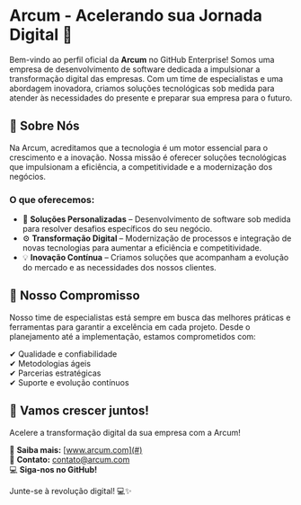 # Arcum - Acelerando sua Jornada Digital 🚀

Bem-vindo ao perfil oficial da **Arcum** no GitHub Enterprise! Somos uma empresa de desenvolvimento de software dedicada a impulsionar a transformação digital das empresas. Com um time de especialistas e uma abordagem inovadora, criamos soluções tecnológicas sob medida para atender às necessidades do presente e preparar sua empresa para o futuro.

## 💼 Sobre Nós

Na Arcum, acreditamos que a tecnologia é um motor essencial para o crescimento e a inovação. Nossa missão é oferecer soluções tecnológicas que impulsionam a eficiência, a competitividade e a modernização dos negócios.

### O que oferecemos:
- 🔧 **Soluções Personalizadas** – Desenvolvimento de software sob medida para resolver desafios específicos do seu negócio.
- ⚙️ **Transformação Digital** – Modernização de processos e integração de novas tecnologias para aumentar a eficiência e competitividade.
- 💡 **Inovação Contínua** – Criamos soluções que acompanham a evolução do mercado e as necessidades dos nossos clientes.

## 📌 Nosso Compromisso

Nosso time de especialistas está sempre em busca das melhores práticas e ferramentas para garantir a excelência em cada projeto. Desde o planejamento até a implementação, estamos comprometidos com:

✔ Qualidade e confiabilidade  
✔ Metodologias ágeis  
✔ Parcerias estratégicas  
✔ Suporte e evolução contínuos  

## 🚀 Vamos crescer juntos!

Acelere a transformação digital da sua empresa com a Arcum! 

🔗 **Saiba mais:** [www.arcum.com](#)  
📧 **Contato:** contato@arcum.com  
💻 **Siga-nos no GitHub!**

Junte-se à revolução digital! 💻✨
